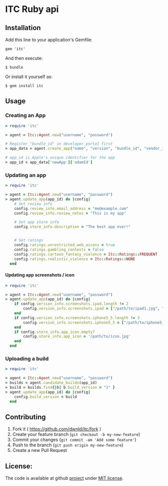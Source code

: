 ITC Ruby api
============

## Installation

Add this line to your application's Gemfile:

    gem 'itc'

And then execute:

    $ bundle

Or install it yourself as:

    $ gem install itc

## Usage

### Creating an App

```ruby
> require 'itc'

> agent = Itc::Agent.new("username", "password")

# Register "bundle_id" in developer portal first
> app_data = agent.create_app("name", "version", "bundle_id", "vendor_id", "company_name")

# app_id is Apple's unique identifier for the app
> app_id = app_data['newApp']['adamId']
```

### Updating an app

```ruby
> require 'itc'

> agent = Itc::Agent.new("username", "password")
> agent.update_app(app_id) do |config|
    # Set review info
    config.review_info.email_address = "me@example.com"
    config.review_info.review_notes = "This is my app"

    # Set app store info
    config.store_info.description = "The best app ever!"


    # Set ratings
    config.ratings.unrestricted_web_access = true
    config.ratings.gambling_contests = false
    config.ratings.cartoon_fantasy_violence = Itc::Ratings::FREQUENT
    config.ratings.realistic_violence = Itc::Ratings::NONE
  end
```

#### Updating app screenshots / icon
```ruby
> require 'itc'

> agent = Itc::Agent.new("username", "password")
> agent.update_app(app_id) do |config|
    if config.version_info.screenshots.ipad.length != 2
        config.version_info.screenshots.ipad = ["/path/to/ipad1.jpg", "/path/to/ipad2.jpg"]
    end
    if config.version_info.screenshots.iphone5_5.length != 3
        config.version_info.screenshots.iphone5_5 = ["/path/to/iphone5_5_1.jpg", "/path/to/iphone5_5_2.jpg", "/path/to/iphone5_5_3.jpg"]
    end
    if config.store_info.app_icon.empty?
        config.store_info.app_icon = '/path/to/icon.jpg'
    end
  end
```

### Uploading a build
```ruby
> require 'itc'

> agent = Itc::Agent.new("username", "password")
> builds = agent.candidate_builds(app_id)
> build = builds.find{|b| b.build_version = "1" }
> agent.update_app(app_id) do |config|
    config.build_version = build
  end
```

## Contributing

1. Fork it ( https://github.com/dwnld/itc/fork )
2. Create your feature branch (`git checkout -b my-new-feature`)
3. Commit your changes (`git commit -am 'Add some feature'`)
4. Push to the branch (`git push origin my-new-feature`)
5. Create a new Pull Request

## License:

The code is available at github [project][home] under [MIT license][license].

[home]: https://github.com/dwnld/itc
[license]: https://github.com/dwnld/itc/blob/master/LICENSE.txt

